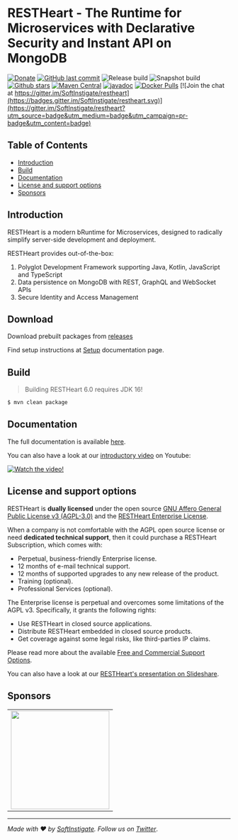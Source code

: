 # RESTHeart - The Runtime for Microservices with Declarative Security and Instant API on MongoDB

[![Donate](https://img.shields.io/badge/Donate-Patreon-orange.svg?colorB=F96854)](https://www.patreon.com/restheart)
[![GitHub last commit](https://img.shields.io/github/last-commit/softinstigate/restheart)](https://github.com/SoftInstigate/restheart/commits/master)
![Release build](https://github.com/SoftInstigate/restheart/workflows/Build%20stable%20release/badge.svg)
![Snapshot build](https://github.com/SoftInstigate/restheart/workflows/Build%20snapshot%20release/badge.svg)
[![Github stars](https://img.shields.io/github/stars/SoftInstigate/restheart?label=Github%20Stars)](https://github.com/SoftInstigate/restheart)
[![Maven Central](https://img.shields.io/maven-central/v/org.restheart/restheart.svg?label=Maven%20Central)](https://search.maven.org/search?q=g:%22org.restheart%22%20AND%20a:%22restheart%22)
[![javadoc](https://javadoc.io/badge2/org.restheart/restheart/javadoc.svg)](https://javadoc.io/doc/org.restheart/restheart)
[![Docker Pulls](https://img.shields.io/docker/pulls/softinstigate/restheart.svg?maxAge=2592000)](https://hub.docker.com/r/softinstigate/restheart/)
[![Join the chat at https://gitter.im/SoftInstigate/restheart](https://badges.gitter.im/SoftInstigate/restheart.svg)](https://gitter.im/SoftInstigate/restheart?utm_source=badge&utm_medium=badge&utm_campaign=pr-badge&utm_content=badge)

<!-- [![Docker Stars](https://img.shields.io/docker/stars/softinstigate/restheart.svg?maxAge=2592000)](https://hub.docker.com/r/softinstigate/restheart/) -->

## Table of Contents

-   [Introduction](#introduction)
-   [Build](#build)
-   [Documentation](#documentation)
-   [License and support options](#license-and-support-options)
-   [Sponsors](#sponsors)

## Introduction

RESTHeart is a modern bRuntime for Microservices, designed to radically simplify server-side development and deployment.

RESTHeart provides out-of-the-box:

1. Polyglot Development Framework supporting Java, Kotlin, JavaScript and TypeScript
2. Data persistence on MongoDB with REST, GraphQL and WebSocket APIs
3. Secure Identity and Access Management

## Download

Download prebuilt packages from [releases](https://github.com/SoftInstigate/restheart/releases)

Find setup instructions at [Setup](https://restheart.org/docs/setup/) documentation page.

## Build

> Building RESTHeart 6.0 requires JDK 16!

```bash
$ mvn clean package
```

## Documentation

The full documentation is available [here](https://restheart.org/docs/).

You can also have a look at our [introductory video](https://youtu.be/9KroH-RvjS0) on Youtube:

[![Watch the video!](https://img.youtube.com/vi/9KroH-RvjS0/hqdefault.jpg)](https://youtu.be/9KroH-RvjS0)

## License and support options

RESTHeart is __dually licensed__ under the open source [GNU Affero General Public License v3 (AGPL-3.0)](https://www.tldrlegal.com/l/agpl3) and the [RESTHeart Enterprise License](https://github.com/SoftInstigate/restheart/blob/master/COMM-LICENSE.txt).

When a company is not comfortable with the AGPL open source license or need __dedicated technical support__, then it could purchase a RESTHeart Subscription, which comes with:

- Perpetual, business-friendly Enterprise license.
- 12 months of e-mail technical support.
- 12 months of supported upgrades to any new release of the product.
- Training (optional).
- Professional Services (optional).

The Enterprise license is perpetual and overcomes some limitations of the AGPL v3. Specifically, it grants the following rights:

- Use RESTHeart in closed source applications.
- Distribute RESTHeart embedded in closed source products.
- Get coverage against some legal risks, like third-parties IP claims.

Please read more about the available [Free and Commercial Support Options](https://restheart.org/support).

You can also have a look at our [RESTHeart's presentation on Slideshare](https://www.slideshare.net/mkjsix/restheart-modern-runtime-for-microservices-with-instant-data-api-on-mongodb).

## Sponsors

<table>
  <tbody>
    <tr>
      <td align="center" valign="middle">
        <a href="https://www.softinstigate.com" target="_blank">
          <img width="222px" src="https://www.softinstigate.com/images/logo.png">
        </a>
      </td>
    </tr>
  </tbody>
</table>

---

_Made with :heart: by [SoftInstigate](http://www.softinstigate.com/). Follow us on [Twitter](https://twitter.com/softinstigate)_.
